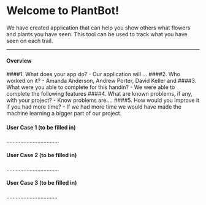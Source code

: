 Welcome to PlantBot!
===================


We have created application that can help you show others what flowers and plants you have seen. This tool can be used to track what you have seen on each trail.

----------

<h4>Overview</h4>
####1. What does your app do? 
  - Our application will ...
####2. Who worked on it?
 - Amanda Anderson, Andrew Porter, David Keller and 
####3. What were you able to complete for this handin?
 - We were able to complete the following features
####4. What are known problems, if any, with your project?
 - Know problems are....
####5. How would you improve it if you had more time?
 - If we had more time we would have made the machine learning a bigger part of our project. 

####  User Case 1 (to be filled in)

..................................

####  User Case 2 (to be filled in)

..................................

####  User Case 3 (to be filled in)


.................................

